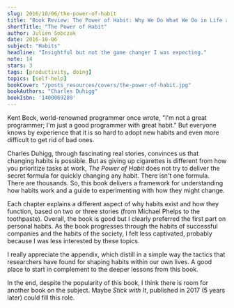 ```yaml
---
slug: 2016/10/06/the-power-of-habit
title: "Book Review: The Power of Habit: Why We Do What We Do in Life and Business"
shortTitle: "The Power of Habit"
author: Julien Sobczak
date: 2016-10-06
subject: "Habits"
headline: "Insightful but not the game changer I was expecting."
note: 14
stars: 3
tags: [productivity, doing]
topics: [self-help]
bookCover: "/posts_resources/covers/the-power-of-habit.jpg"
bookAuthors: "Charles Duhigg"
bookIsbn: '1400069289'
---
```



Kent Beck, world-renowned programmer once wrote, "I'm not a great programmer; I'm just a good programmer with great habit." But everyone knows by experience that it is so hard to adopt new habits and even more difficult to get rid of bad ones.

Charles Duhigg, through fascinating real stories, convinces us that changing habits is possible. But as giving up cigarettes is different from how you prioritize tasks at work, *The Power of Habit* does not try to deliver the secret formula for quickly changing any habit. There isn't one formula. There are thousands. So, this book delivers a framework for understanding how habits work and a guide to experimenting with how they might change.

Each chapter explains a different aspect of why habits exist and how they function, based on two or three stories (from Michael Phelps to the toothpaste). Overall, the book is good but I clearly preferred the first part on personal habits. As the book progresses through the habits of successful companies and the habits of the society, I felt less captivated, probably because I was less interested by these topics.

I really appreciate the appendix, which distill in a simple way the tactics that researchers have found for shaping habits within our own lives. A good place to start in complement to the deeper lessons from this book.

In the end, despite the popularity of this book, I think there is room for another book on the subject. Maybe *Stick with It*, published in 2017 (5 years later) could fill this role.

